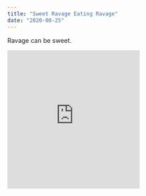 ```yaml
---
title: "Sweet Ravage Eating Ravage"
date: "2020-08-25"
---
```


Ravage can be sweet. 
<iframe widht="560" height="315" src="https://www.youtube.com/watch?v=3YHHHEg3ioc"frameborder="0" allowfullscreen></iframe>
